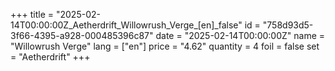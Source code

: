 +++
title = "2025-02-14T00:00:00Z_Aetherdrift_Willowrush_Verge_[en]_false"
id = "758d93d5-3f66-4395-a928-000485396c87"
date = "2025-02-14T00:00:00Z"
name = "Willowrush Verge"
lang = ["en"]
price = "4.62"
quantity = 4
foil = false
set = "Aetherdrift"
+++
